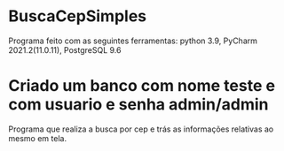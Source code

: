 # BuscaCepSimples

Programa feito com as seguintes ferramentas:
python 3.9,
PyCharm 2021.2(11.0.11),
PostgreSQL 9.6
# Criado um banco com nome teste e com usuario e senha admin/admin

Programa que realiza a busca por cep e trás as informações relativas ao mesmo em tela.

